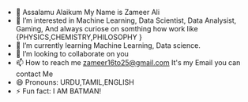 - 👋 Assalamu Alaikum My Name is Zameer Ali
- 👀 I’m interested in Machine Learning, Data Scientist, Data Analysist, Gaming, And always curiose on somthing how work like {PHYSICS,CHEMISTRY,PHILOSOPHY } 
- 🌱 I’m currently learning Machine Learning, Data science.
- 💞️ I’m looking to collaborate on you
- 📫 How to reach me zameer16to25@gmail.com It's my Email you can contact Me 
- 😄 Pronouns: URDU,TAMIL,ENGLISH
- ⚡ Fun fact: I AM BATMAN!

<!---
batman095/batman095 is a ✨ special ✨ repository because its `README.md` (this file) appears on your GitHub profile.
You can click the Preview link to take a look at your changes.
--->
